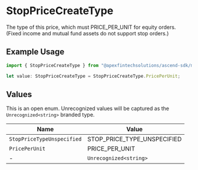 # StopPriceCreateType

The type of this price, which must PRICE_PER_UNIT for equity orders. (Fixed income and mutual fund assets do not support stop orders.)

## Example Usage

```typescript
import { StopPriceCreateType } from "@apexfintechsolutions/ascend-sdk/models/components";

let value: StopPriceCreateType = StopPriceCreateType.PricePerUnit;
```

## Values

This is an open enum. Unrecognized values will be captured as the `Unrecognized<string>` branded type.

| Name                        | Value                       |
| --------------------------- | --------------------------- |
| `StopPriceTypeUnspecified`  | STOP_PRICE_TYPE_UNSPECIFIED |
| `PricePerUnit`              | PRICE_PER_UNIT              |
| -                           | `Unrecognized<string>`      |